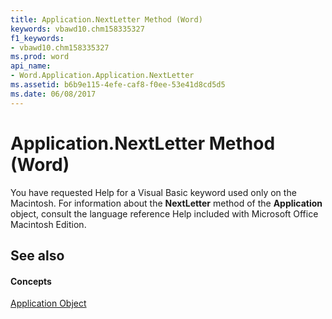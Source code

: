 ```yaml
---
title: Application.NextLetter Method (Word)
keywords: vbawd10.chm158335327
f1_keywords:
- vbawd10.chm158335327
ms.prod: word
api_name:
- Word.Application.Application.NextLetter
ms.assetid: b6b9e115-4efe-caf8-f0ee-53e41d8cd5d5
ms.date: 06/08/2017
---
```



# Application.NextLetter Method (Word)

You have requested Help for a Visual Basic keyword used only on the Macintosh. For information about the **NextLetter** method of the **Application** object, consult the language reference Help included with Microsoft Office Macintosh Edition.


## See also


#### Concepts


[Application Object](application-object-word.md)

